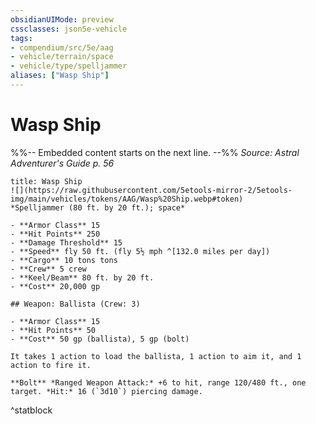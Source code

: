 ```yaml
---
obsidianUIMode: preview
cssclasses: json5e-vehicle
tags:
- compendium/src/5e/aag
- vehicle/terrain/space
- vehicle/type/spelljammer
aliases: ["Wasp Ship"]
---
```

# Wasp Ship
%%-- Embedded content starts on the next line. --%%
*Source: Astral Adventurer's Guide p. 56*  

```ad-statblock
title: Wasp Ship
![](https://raw.githubusercontent.com/5etools-mirror-2/5etools-img/main/vehicles/tokens/AAG/Wasp%20Ship.webp#token)
*Spelljammer (80 ft. by 20 ft.); space*

- **Armor Class** 15
- **Hit Points** 250
- **Damage Threshold** 15
- **Speed** fly 50 ft. (fly 5½ mph ^[132.0 miles per day])
- **Cargo** 10 tons tons
- **Crew** 5 crew
- **Keel/Beam** 80 ft. by 20 ft.
- **Cost** 20,000 gp

## Weapon: Ballista (Crew: 3)

- **Armor Class** 15
- **Hit Points** 50
- **Cost** 50 gp (ballista), 5 gp (bolt)

It takes 1 action to load the ballista, 1 action to aim it, and 1 action to fire it.

**Bolt** *Ranged Weapon Attack:* +6 to hit, range 120/480 ft., one target. *Hit:* 16 (`3d10`) piercing damage.
```
^statblock